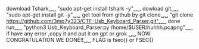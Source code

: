 download Tshark␣␣
"sudo apt-get install tshark -y"␣␣
dowload git␣␣
"sudo apt-get install git -y"␣␣
get tool from github by git clone␣␣
"git clone https://github.com/3mp7y323/CTF-Usb_Keyboard_Parser.git"␣␣
done run␣␣
"python3 Usb_Keyboard_Parser.py /home/$USER/huhhh.pcapng"␣␣
if have any error ,copy it and put it on gpt or grok ␣␣
NOW CONGRATULATION WE DONE!!␣␣
FLAG is fsec{} or FSEC{}
